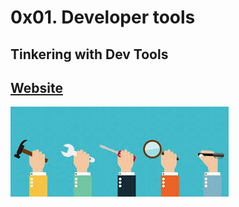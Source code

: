 # 0x01. Developer tools
## Tinkering with Dev Tools
## [Website](https://dev-tools.alx-tools.com/)
![Dev Tools](dev-tools.jpeg)